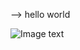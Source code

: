 <!--
### 关于我 👋

**Sseve/Sseve** is a ✨ _special_ ✨ repository because its `README.md` (this file) appears on your GitHub profile.

Here are some ideas to get you started:

- 🔭 I’m currently working on ...
- 🌱 I’m currently learning ...
- 👯 I’m looking to collaborate on ...
- 🤔 I’m looking for help with ...
- 💬 Ask me about ...
- 📫 How to reach me: ...
- 😄 Pronouns: ...
- ⚡ Fun fact: ...
- 🔭 从事linux系统运维相关的工作.
- 🤔 本github地址记录一些平时工作和学习中遇到到的一些知识和经验.
- ❤  我喜欢的语言: python、golang、bash.
- 😄 加油, 奥利给！
-->
--> hello world

![Image text](https://www.google.com/search?q=golang+gif&sxsrf=AOaemvIt-k22Rj1yz9UPYWH5Msb4QM0dFg:1640092222520&tbm=isch&source=iu&ictx=1&fir=Jz6ts6iDdY9WgM%252Cx7KRseA3fJvLrM%252C_%253BlRuddbMppDEedM%252Ch_uTAZAdA-KGBM%252C_%253Bko95C9aExvn6-M%252CSoJPUOGpfFyZJM%252C_%253BR7BPJ0f9piHoSM%252Ce15X9ST_Cg8DWM%252C_%253B7WcUO_pZmdub3M%252CgkbS8-iI4hxbIM%252C_%253BFxX5HSA5LS_iHM%252C6k9Stu9tDBtajM%252C_%253BaW8wXYuSV2-EzM%252Cgp0RpKjGcXxLgM%252C_%253BNzWduvBjPutlBM%252CF642IjfqKmw9CM%252C_%253BMSKI1fIuobLraM%252CgX7zT9RseUreFM%252C_%253BhQ-eK_FrZEePCM%252CccmKJJ04wsKlFM%252C_%253BDjqd2cpBiUbR5M%252C-Aomt3E9zfVjdM%252C_%253Bw6uDOA3y81W_NM%252CmrvD8daw-3x1hM%252C_%253BpsHd4UGNlYeuKM%252ClRcHUQd_OzmvAM%252C_%253BZBV_HTeHP3oS9M%252CGXN2abySD9jdUM%252C_%253BiHZd94gookL-6M%252C4ZFkzHuNwjM94M%252C_&vet=1&usg=AI4_-kQL-J-ij8KQYqN8R5nkIdQRlYA_yw&sa=X&ved=2ahUKEwjfk8nS-_T0AhXZslYBHTBoAowQ9QF6BAgdEAE&biw=1920&bih=947&dpr=1#imgrc=y1g5T5uLorzKIM)
